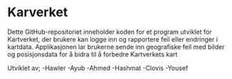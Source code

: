 # Karverket

Dette GitHub-repositoriet inneholder koden for et program utviklet for Kartverket, der brukere kan logge inn og rapportere feil eller endringer i kartdata. Applikasjonen lar brukerne sende inn geografiske feil med bilder og posisjonsdata for å bidra til å forbedre Kartverkets kart

Utviklet av;
    -Hawler
    -Ayub
    -Ahmed
    -Hashmat
    -Clovis
    -Yousef
